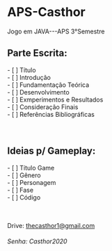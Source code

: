 # APS-Casthor
 Jogo em JAVA---APS 3°Semestre

<h2>Parte Escrita:</h2>
 - [ ] Título</br>
 - [ ] Introdução</br>
 - [ ] Fundamentação Teórica</br>
 - [ ] Desenvolvimento</br>
 - [ ] Exmperimentos e Resultados</br>
 - [ ] Consideração Finais</br>
 - [ ] Referências Bibliográficas</br>
</br>
</br>

<h2>Ideias p/ Gameplay:</h2>
 - [ ] Título Game</br>
 - [ ] Gênero</br>
 - [ ] Personagem</br>
 - [ ] Fase</br>
 - [ ] Código</br>
</br>
</br>

Drive:
<a href="https://drive.google.com/drive/u/3/my-drive">thecasthor1@gmail.com</a>
<h6>Senha: Casthor2020</h6>
